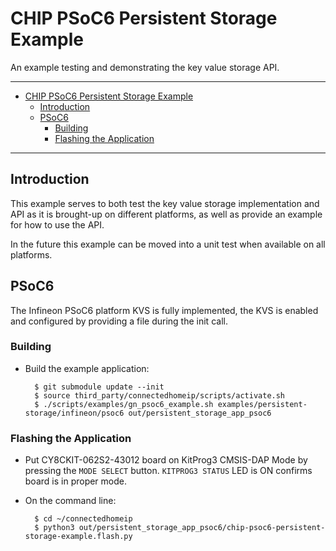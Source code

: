 # CHIP PSoC6 Persistent Storage Example

An example testing and demonstrating the key value storage API.

<hr>

-   [CHIP PSoC6 Persistent Storage Example](#chip-PSoC6-persistent-storage-example)
    -   [Introduction](#introduction)
    -   [PSoC6](#PSoC6)
        -   [Building](#building)
        -   [Flashing the Application](#flashing-the-application)

<hr>

<a name="intro"></a>

## Introduction

This example serves to both test the key value storage implementation and API as
it is brought-up on different platforms, as well as provide an example for how
to use the API.

In the future this example can be moved into a unit test when available on all
platforms.

<a name="PSoC6"></a>

## PSoC6

The Infineon PSoC6 platform KVS is fully implemented, the KVS is enabled and
configured by providing a file during the init call.

<a name="building"></a>

### Building

-   Build the example application:

          $ git submodule update --init
          $ source third_party/connectedhomeip/scripts/activate.sh
          $ ./scripts/examples/gn_psoc6_example.sh examples/persistent-storage/infineon/psoc6 out/persistent_storage_app_psoc6

<a name="flashing"></a>

### Flashing the Application

-   Put CY8CKIT-062S2-43012 board on KitProg3 CMSIS-DAP Mode by pressing the
    `MODE SELECT` button. `KITPROG3 STATUS` LED is ON confirms board is in
    proper mode.

-   On the command line:

          $ cd ~/connectedhomeip
          $ python3 out/persistent_storage_app_psoc6/chip-psoc6-persistent-storage-example.flash.py
